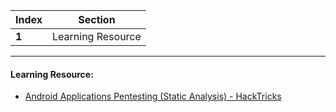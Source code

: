 Index | Section
---   | ---
**1** | Learning Resource

---

#### Learning Resource:

* [Android Applications Pentesting (Static Analysis) - HackTricks](https://book.hacktricks.xyz/mobile-apps-pentesting/android-app-pentesting)
